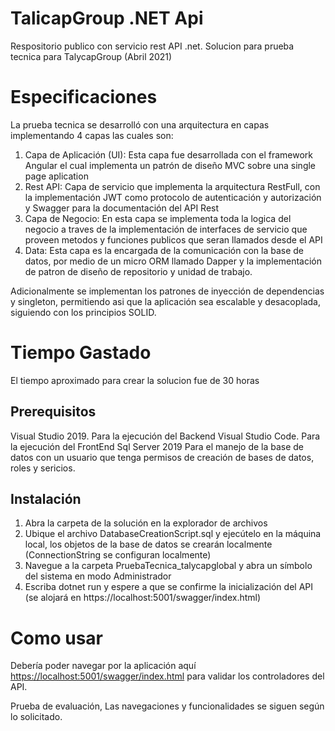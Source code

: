 # TalicapGroup .NET Api 
Respositorio publico con  servicio rest API .net.  Solucion para prueba tecnica para TalycapGroup (Abril 2021)

# Especificaciones
La prueba tecnica se desarrolló con una arquitectura en capas implementando 4 capas las cuales son:
1. Capa de Aplicación (UI): Esta capa fue desarrollada con el framework Angular el cual implementa un patrón de diseño MVC sobre una single page aplication
2. Rest API: Capa de servicio que implementa la arquitectura RestFull, con la implementación JWT como protocolo de autenticación y autorización y Swagger para la documentación del API Rest
3. Capa de Negocio: En esta capa se implementa toda la logica del negocio a traves de la implementación de interfaces de servicio que proveen metodos y funciones publicos que seran llamados desde el API
4. Data: Esta capa es la encargada de la comunicación con la base de datos, por medio de un micro ORM llamado Dapper y la implementación de patron de diseño de repositorio y unidad de trabajo. 

Adicionalmente se implementan los patrones de inyección de dependencias y singleton, permitiendo asi que la aplicación sea escalable y desacoplada, siguiendo con los principios SOLID.

# Tiempo Gastado
El tiempo aproximado para crear la solucion fue de 30 horas

## Prerequisitos
Visual Studio 2019.
Para la ejecución del Backend
Visual Studio Code.
Para la ejecución del FrontEnd
Sql Server 2019 
Para el manejo de la base de datos con un usuario que tenga permisos de creación de bases de datos, roles y sericios.

## Instalación
1. Abra la carpeta de la solución en la explorador de archivos
2. Ubique el archivo DatabaseCreationScript.sql y ejecútelo en la máquina local, los objetos de la base de datos se crearán localmente (ConnectionString se configuran localmente)
3. Navegue a la carpeta PruebaTecnica_talycapglobal y abra un símbolo del sistema en modo Administrador
4. Escriba dotnet run y espere a que se confirme la inicialización del API (se alojará en https://localhost:5001/swagger/index.html)

# Como usar
Debería poder navegar por la aplicación aquí <https://localhost:5001/swagger/index.html> para validar los controladores del API.


Prueba de evaluación, Las navegaciones y funcionalidades se siguen según lo solicitado.